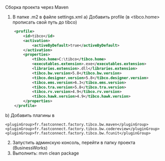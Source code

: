 Сборка проекта через Maven
1) В папке .m2 в файле settings.xml
a) Добавить profile (в <tibco.home> прописать свой путь до tibco)
```xml
	<profile>
		<id>tibco</id>
		<activation>
			<activeByDefault>true</activeByDefault>
		</activation>
		<properties>
			<tibco.home>C:\tibco</tibco.home>
			<executables.extension>.exe</executables.extension>
			<libraries.extension>.dll</libraries.extension>
			<tibco.bw.version>5.8</tibco.bw.version>
			<tibco.designer.version>5.8</tibco.designer.version>
			<tibco.ems.version>6.3</tibco.ems.version>
			<tibco.tra.version>5.8</tibco.tra.version>
			<tibco.rv.version>4.9</tibco.rv.version>
			<tibco.hawk.version>4.9</tibco.hawk.version>
		</properties>
	</profile>
```
b) Добавить плагины в <pluginGroups>

	<pluginGroup>fr.fastconnect.factory.tibco.bw.maven</pluginGroup>
	<pluginGroup>fr.fastconnect.factory.tibco.bw.codereview</pluginGroup>
	<pluginGroup>fr.fastconnect.factory.tibco.bw.fcunit</pluginGroup>

2) Запустить админскую консоль, перейти в папку проекта (BusinessWorks)
3) Выполнить: mvn clean package